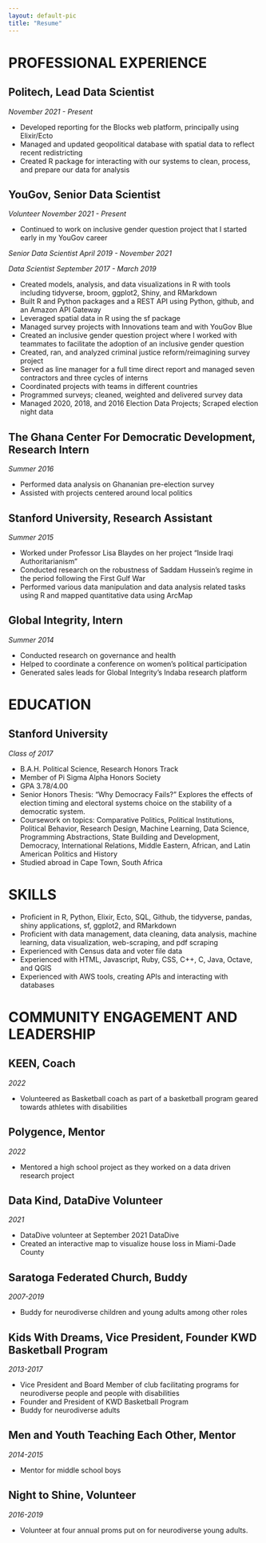 ```yaml
---
layout: default-pic
title: "Resume"
---
```


# PROFESSIONAL EXPERIENCE

## Politech, Lead Data Scientist
_November 2021 - Present_
- Developed reporting for the Blocks web platform, principally using Elixir/Ecto
- Managed and updated geopolitical database with spatial data to reflect recent redistricting
- Created R package for interacting with our systems to clean, process, and prepare our data for analysis

## YouGov, Senior Data Scientist

_Volunteer November 2021 - Present_

- Continued to work on inclusive gender question project that I started early in my YouGov career

_Senior Data Scientist April 2019 - November 2021_

_Data Scientist September 2017 - March 2019_
- Created models, analysis, and data visualizations in R with tools including tidyverse, broom, ggplot2, Shiny, and RMarkdown
- Built R and Python packages and a REST API using Python, github, and an Amazon API Gateway
- Leveraged spatial data in R using the sf package
- Managed survey projects with Innovations team and with YouGov Blue
- Created an inclusive gender question project where I worked with teammates to facilitate the adoption of an inclusive gender question
- Created, ran, and analyzed criminal justice reform/reimagining survey project
- Served as line manager for a full time direct report and managed seven contractors and three cycles of interns
- Coordinated projects with teams in different countries
- Programmed surveys; cleaned, weighted and delivered survey data
- Managed 2020, 2018, and 2016 Election Data Projects; Scraped election night data

## The Ghana Center For Democratic Development, Research Intern
_Summer 2016_
- Performed data analysis on Ghananian pre-election survey
- Assisted with projects centered around local politics

## Stanford University, Research Assistant
_Summer 2015_
- Worked under Professor Lisa Blaydes on her project “Inside Iraqi Authoritarianism”
- Conducted research on the robustness of Saddam Hussein’s regime in the period following the First Gulf War
- Performed various data manipulation and data analysis related tasks using R and mapped quantitative data using ArcMap

## Global Integrity, Intern
_Summer 2014_
- Conducted research on governance and health
- Helped to coordinate a conference on women’s political participation
- Generated sales leads for Global Integrity’s Indaba research platform

# EDUCATION

## Stanford University
_Class of 2017_
- B.A.H. Political Science, Research Honors Track
- Member of Pi Sigma Alpha Honors Society
- GPA 3.78/4.00
- Senior Honors Thesis: “Why Democracy Fails?” Explores the effects of election timing and electoral systems choice on the stability of a democratic system.
- Coursework on topics: Comparative Politics, Political Institutions, Political Behavior, Research Design, Machine Learning, Data Science, Programming Abstractions, State Building and Development, Democracy, International Relations, Middle Eastern, African, and Latin American Politics and History
- Studied abroad in Cape Town, South Africa

# SKILLS

- Proficient in R, Python, Elixir, Ecto, SQL, Github, the tidyverse, pandas, shiny applications, sf, ggplot2, and RMarkdown
- Proficient with data management, data cleaning, data analysis, machine learning, data visualization, web-scraping, and pdf scraping
- Experienced with Census data and voter file data 
- Experienced with HTML, Javascript, Ruby, CSS, C++, C, Java, Octave, and QGIS
- Experienced with AWS tools, creating APIs and interacting with databases

# COMMUNITY ENGAGEMENT AND LEADERSHIP

## KEEN, Coach
_2022_
- Volunteered as Basketball coach as part of a basketball program geared towards athletes with disabilities

## Polygence, Mentor
_2022_
- Mentored a high school project as they worked on a data driven research project

## Data Kind, DataDive Volunteer
_2021_
- DataDive volunteer at September 2021 DataDive
- Created an interactive map to visualize house loss in Miami-Dade County

## Saratoga Federated Church, Buddy
_2007-2019_
- Buddy for neurodiverse children and young adults among other roles

## Kids With Dreams, Vice President, Founder KWD Basketball Program
_2013-2017_
- Vice President and Board Member of club facilitating programs for neurodiverse people and  people with disabilities
- Founder and President of KWD Basketball Program 
- Buddy for neurodiverse adults

## Men and Youth Teaching Each Other, Mentor
_2014-2015_
- Mentor for middle school boys

## Night to Shine, Volunteer
_2016-2019_
- Volunteer at four annual proms put on for neurodiverse young adults.

